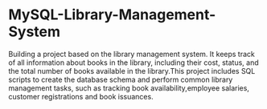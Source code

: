 # MySQL-Library-Management-System
Building a project based on the library management system. It keeps track of all information about books in the library, including their cost, status, and the total number of books available in the library.This project includes SQL scripts to create the database schema and perform common library management tasks, such as tracking book availability,employee salaries, customer registrations and book issuances.
